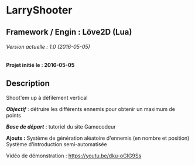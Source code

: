 # LarryShooter
## Framework / Engin : Löve2D (Lua)
###### Version actuelle : 1.0 (2016-05-05)
#### Projet initié le : 2016-05-05

## Description
Shoot'em up à défilement vertical

___Objectif___ : détruire les différents ennemis pour obtenir un maximum de points

___Base de départ___ : tutoriel du site Gamecodeur

__Ajouts :__
Système de génération aléatoire d'ennemis (en nombre et position)
Système d'introduction semi-automatisée

Vidéo de démonstration : https://youtu.be/dku-oGIG9Ss
